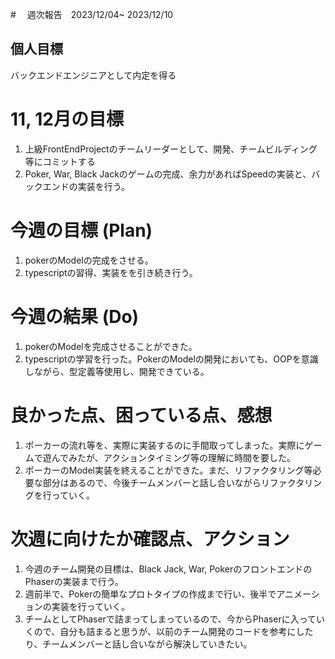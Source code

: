 #　 週次報告　2023/12/04~ 2023/12/10

## 個人目標
バックエンドエンジニアとして内定を得る

# 11, 12月の目標
1. 上級FrontEndProjectのチームリーダーとして、開発、チームビルディング等にコミットする
2. Poker, War, Black Jackのゲームの完成、余力があればSpeedの実装と、バックエンドの実装を行う。

# 今週の目標 (Plan)
1. pokerのModelの完成をさせる。
2. typescriptの習得、実装をを引き続き行う。

# 今週の結果 (Do)
1. pokerのModelを完成させることができた。
5. typescriptの学習を行った。PokerのModelの開発においても、OOPを意識しながら、型定義等使用し、開発できている。

# 良かった点、困っている点、感想
1. ポーカーの流れ等を、実際に実装するのに手間取ってしまった。実際にゲームで遊んでみたが、アクションタイミング等の理解に時間を要した。
2. ポーカーのModel実装を終えることができた。まだ、リファクタリング等必要な部分はあるので、今後チームメンバーと話し合いながらリファクタリングを行っていく。

# 次週に向けたか確認点、アクション
1. 今週のチーム開発の目標は、Black Jack, War, PokerのフロントエンドのPhaserの実装まで行う。
2. 週前半で、Pokerの簡単なプロトタイプの作成まで行い、後半でアニメーションの実装を行っていく。
3. チームとしてPhaserで詰まってしまっているので、今からPhaserに入っていくので、自分も詰まると思うが、以前のチーム開発のコードを参考にしたり、チームメンバーと話し合いながら解決していきたい。
